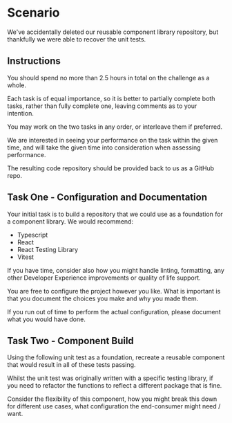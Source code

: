 # Scenario

We've accidentally deleted our reusable component library repository, but thankfully we were able to recover the unit tests.

## Instructions

You should spend no more than 2.5 hours in total on the challenge as a whole.

Each task is of equal importance, so it is better to partially complete both tasks, rather than fully complete one, leaving comments as to your intention.

You may work on the two tasks in any order, or interleave them if preferred.

We are interested in seeing your performance on the task within the given time, and will take the given time into consideration when assessing performance.

The resulting code repository should be provided back to us as a GitHub repo.

## Task One - Configuration and Documentation

Your initial task is to build a repository that we could use as a foundation for a component library. We would recommend:

- Typescript
- React
- React Testing Library
- Vitest

If you have time, consider also how you might handle linting, formatting, any other Developer Experience improvements or quality of life support.

You are free to configure the project however you like. What is important is that you document the choices you make and why you made them.

If you run out of time to perform the actual configuration, please document what you would have done.

## Task Two - Component Build

Using the following unit test as a foundation, recreate a reusable component that would result in all of these tests passing.

Whilst the unit test was originally written with a specific testing library, if you need to refactor the functions to reflect a different package that is fine.

Consider the flexibility of this component, how you might break this down for different use cases, what configuration the end-consumer might need / want.
